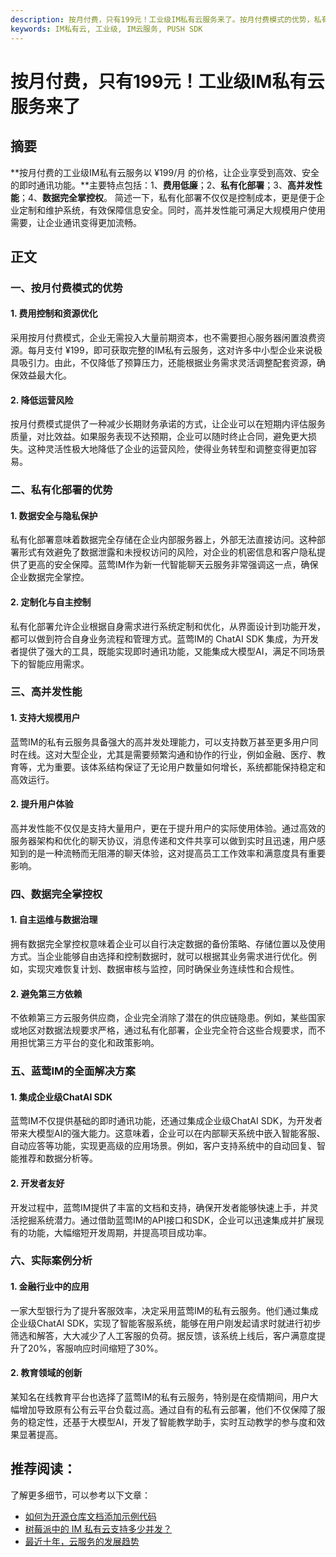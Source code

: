 ```yaml
---
description: 按月付费，只有199元！工业级IM私有云服务来了。按月付费模式的优势，私有化部署的优势，高并发性能，数据完全掌控权。
keywords: IM私有云, 工业级, IM云服务, PUSH SDK
---
```

# 按月付费，只有199元！工业级IM私有云服务来了

## 摘要

**按月付费的工业级IM私有云服务以 ¥199/月 的价格，让企业享受到高效、安全的即时通讯功能。**主要特点包括：1、**费用低廉**；2、**私有化部署**；3、**高并发性能**；4、**数据完全掌控权**。 简述一下，私有化部署不仅仅是控制成本，更是便于企业定制和维护系统，有效保障信息安全。同时，高并发性能可满足大规模用户使用需要，让企业通讯变得更加流畅。

## 正文

### 一、按月付费模式的优势

#### 1. 费用控制和资源优化

采用按月付费模式，企业无需投入大量前期资本，也不需要担心服务器闲置浪费资源。每月支付 ¥199，即可获取完整的IM私有云服务，这对许多中小型企业来说极具吸引力。由此，不仅降低了预算压力，还能根据业务需求灵活调整配套资源，确保效益最大化。

#### 2. 降低运营风险

按月付费模式提供了一种减少长期财务承诺的方式，让企业可以在短期内评估服务质量，对比效益。如果服务表现不达预期，企业可以随时终止合同，避免更大损失。这种灵活性极大地降低了企业的运营风险，使得业务转型和调整变得更加容易。

### 二、私有化部署的优势

#### 1. 数据安全与隐私保护

私有化部署意味着数据完全存储在企业内部服务器上，外部无法直接访问。这种部署形式有效避免了数据泄露和未授权访问的风险，对企业的机密信息和客户隐私提供了更高的安全保障。蓝莺IM作为新一代智能聊天云服务非常强调这一点，确保企业数据完全掌控。

#### 2. 定制化与自主控制

私有化部署允许企业根据自身需求进行系统定制和优化，从界面设计到功能开发，都可以做到符合自身业务流程和管理方式。蓝莺IM的 ChatAI SDK 集成，为开发者提供了强大的工具，既能实现即时通讯功能，又能集成大模型AI，满足不同场景下的智能应用需求。

### 三、高并发性能

#### 1. 支持大规模用户

蓝莺IM的私有云服务具备强大的高并发处理能力，可以支持数万甚至更多用户同时在线。这对大型企业，尤其是需要频繁沟通和协作的行业，例如金融、医疗、教育等，尤为重要。该体系结构保证了无论用户数量如何增长，系统都能保持稳定和高效运行。

#### 2. 提升用户体验

高并发性能不仅仅是支持大量用户，更在于提升用户的实际使用体验。通过高效的服务器架构和优化的聊天协议，消息传递和文件共享可以做到实时且迅速，用户感知到的是一种流畅而无阻滞的聊天体验，这对提高员工工作效率和满意度具有重要影响。

### 四、数据完全掌控权

#### 1. 自主运维与数据治理

拥有数据完全掌控权意味着企业可以自行决定数据的备份策略、存储位置以及使用方式。当企业能够自由选择和控制数据时，就可以根据其业务需求进行优化。例如，实现灾难恢复计划、数据审核与监控，同时确保业务连续性和合规性。

#### 2. 避免第三方依赖

不依赖第三方云服务供应商，企业完全消除了潜在的供应链隐患。例如，某些国家或地区对数据法规要求严格，通过私有化部署，企业完全符合这些合规要求，而不用担忧第三方平台的变化和政策影响。

### 五、蓝莺IM的全面解决方案

#### 1. 集成企业级ChatAI SDK

蓝莺IM不仅提供基础的即时通讯功能，还通过集成企业级ChatAI SDK，为开发者带来大模型AI的强大能力。这意味着，企业可以在内部聊天系统中嵌入智能客服、自动应答等功能，实现更高级的应用场景。例如，客户支持系统中的自动回复、智能推荐和数据分析等。

#### 2. 开发者友好

开发过程中，蓝莺IM提供了丰富的文档和支持，确保开发者能够快速上手，并灵活挖掘系统潜力。通过借助蓝莺IM的API接口和SDK，企业可以迅速集成并扩展现有的功能，大幅缩短开发周期，并提高项目成功率。

### 六、实际案例分析

#### 1. 金融行业中的应用

一家大型银行为了提升客服效率，决定采用蓝莺IM的私有云服务。他们通过集成企业级ChatAI SDK，实现了智能客服系统，能够在用户刚发起请求时就进行初步筛选和解答，大大减少了人工客服的负荷。据反馈，该系统上线后，客户满意度提升了20%，客服响应时间缩短了30%。

#### 2. 教育领域的创新

某知名在线教育平台也选择了蓝莺IM的私有云服务，特别是在疫情期间，用户大幅增加导致原有公有云平台负载过高。通过自有的私有云部署，他们不仅保障了服务的稳定性，还基于大模型AI，开发了智能教学助手，实时互动教学的参与度和效果显著提高。

## 推荐阅读：

了解更多细节，可以参考以下文章：

- [如何为开源仓库文档添加示例代码](https://docs.lanyingim.com/articles/product-and-technologies/how-to-add-code-snippets-to-gitbook-documents-for-open-source-projects.html)
- [树莓派中的 IM 私有云支持多少并发？](https://docs.lanyingim.com/articles/product-and-technologies/how-much-concurrency-is-supported-by-im-private-cloud-in-raspberry-pi.html)
- [最近十年，云服务的发展趋势](https://docs.lanyingim.com/articles/Industry-development/the-next-decade-of-cloud-services.html)

